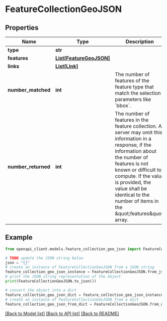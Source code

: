 # FeatureCollectionGeoJSON


## Properties

Name | Type | Description | Notes
------------ | ------------- | ------------- | -------------
**type** | **str** |  | 
**features** | [**List[FeatureGeoJSON]**](FeatureGeoJSON.md) |  | 
**links** | [**List[Link]**](Link.md) |  | [optional] 
**number_matched** | **int** | The number of features of the feature type that match the selection parameters like &#x60;bbox&#x60;. | [optional] 
**number_returned** | **int** | The number of features in the feature collection.  A server may omit this information in a response, if the information about the number of features is not known or difficult to compute.  If the value is provided, the value shall be identical to the number of items in the \&quot;features\&quot; array. | [optional] 

## Example

```python
from openapi_client.models.feature_collection_geo_json import FeatureCollectionGeoJSON

# TODO update the JSON string below
json = "{}"
# create an instance of FeatureCollectionGeoJSON from a JSON string
feature_collection_geo_json_instance = FeatureCollectionGeoJSON.from_json(json)
# print the JSON string representation of the object
print(FeatureCollectionGeoJSON.to_json())

# convert the object into a dict
feature_collection_geo_json_dict = feature_collection_geo_json_instance.to_dict()
# create an instance of FeatureCollectionGeoJSON from a dict
feature_collection_geo_json_from_dict = FeatureCollectionGeoJSON.from_dict(feature_collection_geo_json_dict)
```
[[Back to Model list]](../README.md#documentation-for-models) [[Back to API list]](../README.md#documentation-for-api-endpoints) [[Back to README]](../README.md)


